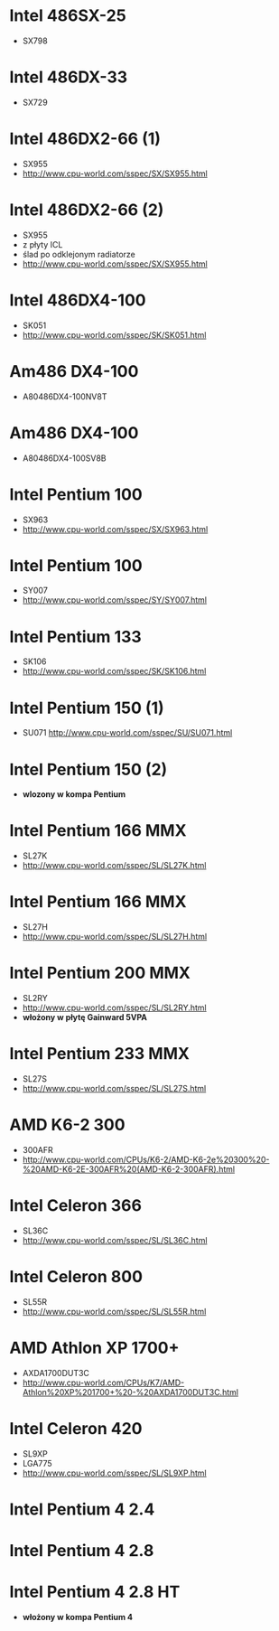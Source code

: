 
# Intel 486SX-25
* SX798

# Intel 486DX-33
* SX729

# Intel 486DX2-66 (1)
* SX955
* http://www.cpu-world.com/sspec/SX/SX955.html

# Intel 486DX2-66 (2)
* SX955
* z płyty ICL
* ślad po odklejonym radiatorze
* http://www.cpu-world.com/sspec/SX/SX955.html

# Intel 486DX4-100
* SK051
* http://www.cpu-world.com/sspec/SK/SK051.html

# Am486 DX4-100
* A80486DX4-100NV8T

# Am486 DX4-100
* A80486DX4-100SV8B

# Intel Pentium 100
* SX963
* http://www.cpu-world.com/sspec/SX/SX963.html

# Intel Pentium 100
* SY007
* http://www.cpu-world.com/sspec/SY/SY007.html

# Intel Pentium 133
* SK106
* http://www.cpu-world.com/sspec/SK/SK106.html

# Intel Pentium 150 (1)
* SU071
http://www.cpu-world.com/sspec/SU/SU071.html

# Intel Pentium 150  (2)
* **wlozony w kompa Pentium**

# Intel Pentium 166 MMX
* SL27K
* http://www.cpu-world.com/sspec/SL/SL27K.html

# Intel Pentium 166 MMX
* SL27H
* http://www.cpu-world.com/sspec/SL/SL27H.html

# Intel Pentium 200 MMX
* SL2RY
* http://www.cpu-world.com/sspec/SL/SL2RY.html
* **włożony w płytę Gainward 5VPA**

# Intel Pentium 233 MMX
* SL27S
* http://www.cpu-world.com/sspec/SL/SL27S.html

# AMD K6-2 300
* 300AFR
* http://www.cpu-world.com/CPUs/K6-2/AMD-K6-2e%20300%20-%20AMD-K6-2E-300AFR%20(AMD-K6-2-300AFR).html

# Intel Celeron 366
* SL36C
* http://www.cpu-world.com/sspec/SL/SL36C.html

# Intel Celeron 800
* SL55R
* http://www.cpu-world.com/sspec/SL/SL55R.html

# AMD Athlon XP 1700+
* AXDA1700DUT3C
* http://www.cpu-world.com/CPUs/K7/AMD-Athlon%20XP%201700+%20-%20AXDA1700DUT3C.html

# Intel Celeron 420
* SL9XP
* LGA775
* http://www.cpu-world.com/sspec/SL/SL9XP.html

# Intel Pentium 4 2.4

# Intel Pentium 4 2.8

# Intel Pentium 4 2.8 HT
* **włożony w kompa Pentium 4**
